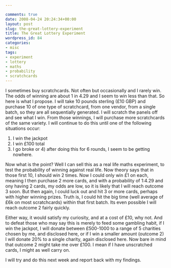 ```yaml
---

comments: true
date: 2008-04-24 20:24:34+00:00
layout: post
slug: the-great-lottery-experiment
title: The Great Lottery Experiment
wordpress_id: 84
categories:
- misc
tags:
- experiment
- lottery
- maths
- probability
- scratchcards
---
```


I sometimes buy scratchcards. Not often but occasionally and I rarely win. The odds of winning are about 1 in 4.29 and I seem to win less than that. So here is what I propose.
I will take 10 pounds sterling (£10 GBP) and purchase 10 of one type of scratchcard, from one vendor, from a single batch, so they are all sequentially generated. I will scratch the panels off and see what I win. From those winnings, I will purchase more scratchcards of the same variety. I will continue to do this until one of the following situations occur:




1) I win the jackpot
2) I win £100 total
3) I go broke
or 4) after doing this for 6 rounds, I seem to be getting nowhere.




Now what is the point? Well I can sell this as a real life maths experiment, to test the probability of winning against real life. Now theory says that in those first 10, I should win 2 times. Now I could only win £1 on each, meaning I then purchase 2 more cards, and with a probability of 1:4.29 and ony having 2 cards, my odds are low, so it is likely that I will reach outcome 3 soon. But then again, I could luck out and hit 3 or more cards, perhaps with higher winning prizes. Truth is, I could hit the big time (well average of £6k on most scratchcards) within that first batch. Its even possible I will reach outcome 2 fairly quickly.




Either way, it would satisfy my curiosity, and at a cost of £10, why not. And to defeat those who may say this is merely to feed some gambling habit, if I win the jackpot, I will donate between £500-1000 to a range of 5 charities chosen by me, and disclosed here, or if I win a smaller amount (outcome 2) I will donate 20% to a single charity, again disclosed here. Now bare in mind that outcome 2 might take me over £100. I mean if I have unscratched cards, I might as well carry on.




I will try and do this next week and report back with my findings. 
